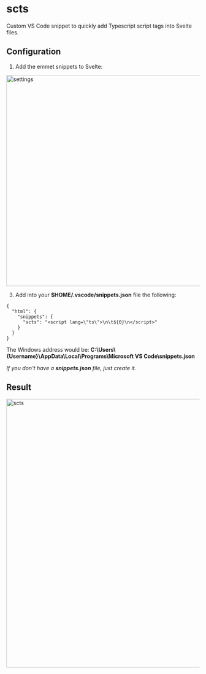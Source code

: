 # scts

Custom VS Code snippet to quickly add Typescript script tags into Svelte files.

## Configuration

1. Add the emmet snippets to Svelte:
   
<img src="https://i.ibb.co/pW8tjGm/settings.png" alt="settings" width="550">

3. Add into your **$HOME/.vscode/snippets.json** file the following:

```
{
  "html": {
    "snippets": {
      "scts": "<script lang=\"ts\">\n\t${0}\n</script>"
    }
  }
}
```

The Windows address would be: **C:\Users\\{Username}\AppData\Local\Programs\Microsoft VS Code\snippets.json**

_If you don't have a **snippets.json** file, just create it._

## Result

<img src="https://i.ibb.co/FWkKbwp/scts.gif" alt="scts" width="700">
